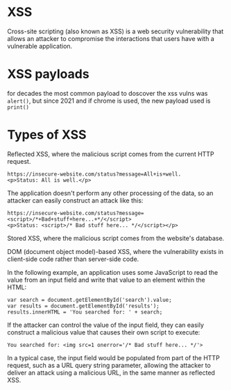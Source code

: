 # XSS

Cross-site scripting (also known as XSS) is a web security vulnerability that allows an attacker to compromise the interactions that users have with a vulnerable application.

# XSS payloads

for decades the most common payload to doscover the xss vulns was `alert()`, but since 2021 and if chrome is used, the new payload used is `print()`

# Types of XSS

 Reflected XSS, where the malicious script comes from the current HTTP request.

    
    https://insecure-website.com/status?message=All+is+well.
    <p>Status: All is well.</p>
The application doesn't perform any other processing of the data, so an attacker can easily construct an attack like this:

    https://insecure-website.com/status?message=<script>/*+Bad+stuff+here...+*/</script>
    <p>Status: <script>/* Bad stuff here... */</script></p>


Stored XSS, where the malicious script comes from the website's database.

 DOM (document object model)-based XSS, where the vulnerability exists in client-side code rather than server-side code.

 In the following example, an application uses some JavaScript to read the value from an input field and write that value to an element within the HTML:

    var search = document.getElementById('search').value;
    var results = document.getElementById('results');
    results.innerHTML = 'You searched for: ' + search;

If the attacker can control the value of the input field, they can easily construct a malicious value that causes their own script to execute:

    You searched for: <img src=1 onerror='/* Bad stuff here... */'>
    
In a typical case, the input field would be populated from part of the HTTP request, such as a URL query string parameter, allowing the attacker to deliver an attack using a malicious URL, in the same manner as reflected XSS.